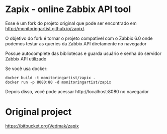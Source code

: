 # Zapix - online Zabbix API tool

Esse é um fork do projeto original que pode ser encontrado em http://monitoringartist.github.io/zapix/.

O objetivo do fork é tornar o projeto compativel com o Zabbix 6.0 onde podemos testar as queries da Zabbix API diretamente no navegador

Possue autocomplete das bibliotecas e guarda usuário e senha do servidor Zabbix API utilizado

Se você usa docker:

```shell
docker build -t monitoringartist/zapix .
docker run -p 8080:80 -d monitoringartist/zapix
```

Depois disso, você pode acessar http://localhost:8080 no navegador


# Original project

https://bitbucket.org/Vedmak/zapix

